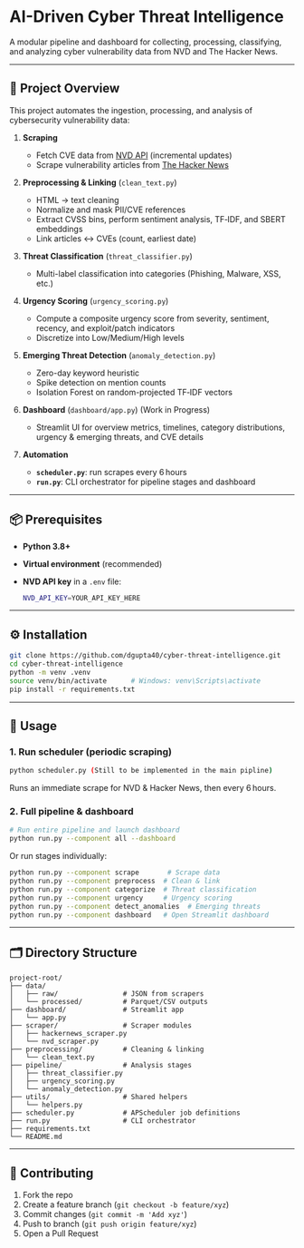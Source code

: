 # AI-Driven Cyber Threat Intelligence

A modular pipeline and dashboard for collecting, processing, classifying, and analyzing cyber vulnerability data from NVD and The Hacker News.

---

## 🚀 Project Overview

This project automates the ingestion, processing, and analysis of cybersecurity vulnerability data:

1. **Scraping**

   * Fetch CVE data from [NVD API](https://nvd.nist.gov) (incremental updates)
   * Scrape vulnerability articles from [The Hacker News](https://thehackernews.com)

2. **Preprocessing & Linking** (`clean_text.py`)

   * HTML → text cleaning
   * Normalize and mask PII/CVE references
   * Extract CVSS bins, perform sentiment analysis, TF‑IDF, and SBERT embeddings
   * Link articles ↔ CVEs (count, earliest date)

3. **Threat Classification** (`threat_classifier.py`)

   * Multi-label classification into categories (Phishing, Malware, XSS, etc.)

4. **Urgency Scoring** (`urgency_scoring.py`)

   * Compute a composite urgency score from severity, sentiment, recency, and exploit/patch indicators
   * Discretize into Low/Medium/High levels

5. **Emerging Threat Detection** (`anomaly_detection.py`)

   * Zero-day keyword heuristic
   * Spike detection on mention counts
   * Isolation Forest on random-projected TF‑IDF vectors

6. **Dashboard** (`dashboard/app.py`) (Work in Progress)

   * Streamlit UI for overview metrics, timelines, category distributions, urgency & emerging threats, and CVE details

7. **Automation**

   * **`scheduler.py`**: run scrapes every 6 hours
   * **`run.py`**: CLI orchestrator for pipeline stages and dashboard

---

## 📦 Prerequisites

* **Python 3.8+**
* **Virtual environment** (recommended)
* **NVD API key** in a `.env` file:

  ```bash
  NVD_API_KEY=YOUR_API_KEY_HERE
  ```

---

## ⚙️ Installation

```bash
git clone https://github.com/dgupta40/cyber-threat-intelligence.git
cd cyber-threat-intelligence
python -m venv .venv
source venv/bin/activate      # Windows: venv\Scripts\activate
pip install -r requirements.txt
```

---

## 🚀 Usage

### 1. Run scheduler (periodic scraping)

```bash
python scheduler.py (Still to be implemented in the main pipline)
```

Runs an immediate scrape for NVD & Hacker News, then every 6 hours.

### 2. Full pipeline & dashboard

```bash
# Run entire pipeline and launch dashboard
python run.py --component all --dashboard
```

Or run stages individually:

```bash
python run.py --component scrape       # Scrape data
python run.py --component preprocess  # Clean & link
python run.py --component categorize  # Threat classification
python run.py --component urgency     # Urgency scoring
python run.py --component detect_anomalies  # Emerging threats
python run.py --component dashboard   # Open Streamlit dashboard
```

---

## 🗂️ Directory Structure

```
project-root/
├── data/
│   ├── raw/                # JSON from scrapers
│   └── processed/          # Parquet/CSV outputs
├── dashboard/              # Streamlit app
│   └── app.py
├── scraper/                # Scraper modules
│   ├── hackernews_scraper.py
│   └── nvd_scraper.py
├── preprocessing/          # Cleaning & linking
│   └── clean_text.py
├── pipeline/               # Analysis stages
│   ├── threat_classifier.py
│   ├── urgency_scoring.py
│   └── anomaly_detection.py
├── utils/                  # Shared helpers
│   └── helpers.py
├── scheduler.py            # APScheduler job definitions
├── run.py                  # CLI orchestrator
├── requirements.txt
└── README.md
```

---

## 🤝 Contributing

1. Fork the repo
2. Create a feature branch (`git checkout -b feature/xyz`)
3. Commit changes (`git commit -m 'Add xyz'`)
4. Push to branch (`git push origin feature/xyz`)
5. Open a Pull Request